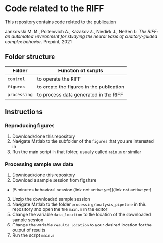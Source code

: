 # Code related to the RIFF

This repository contains code related to the publication

Jankowski M. M., Polterovich A., Kazakov A., Niediek J., Nelken I.: *The RIFF: an automated environment for studying the neural basis of auditory-guided complex behavior*. Preprint, 2021.
 

## Folder structure

| Folder | Function of scripts |
|--------|---------|
| `control`| to operate the RIFF |
|`figures`| to create the figures in the publication|
|`processing` |  to process data generated in the RIFF |

## Instructions 

### Reproducing figures
1. Download/clone this repository
2. Navigate Matlab to the subfolder of the `figures` that you are interested in
3. Run the main script in that folder, usually called `main.m` or similar

### Processing sample raw data
1. Download/clone this repository
2. Download a sample session from figshare
  - [5 minutes behavioral session (link not active yet)](link not active yet)
3. Unzip the downloaded sample session
4. Navigate Matlab to the folder `processing/analysis_pipeline` in this repository and open the file `main.m` in the editor
5. Change the variable `data_location` to the location of the downloaded sample session
6. Change the variable `results_location` to your desired location for the output of results
7. Run the script `main.m`
